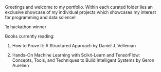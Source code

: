 Greetings and welcome to my portfolio. Within each curated folder lies an exclusive showcase of my individual projects which showcases my interest for programming and data science!

1x hackathon winner

Books currently reading:

1. How to Prove It: A Structured Approach by Daniel J. Velleman

2. Hands-On Machine Learning with Scikit-Learn and TensorFlow: Concepts, Tools, and Techniques to Build Intelligent Systems by Geron Aurelien